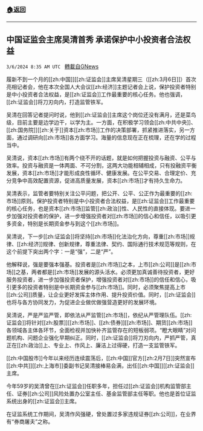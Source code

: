 ###  [:house:返回](README.md)
---


## 中国证监会主席吴清首秀 承诺保护中小投资者合法权益
`3/6/2024 8:35 AM UTC ` [轉載自GNews](https://gnews.org/articles/2369937)

履新不到一个月的[[zh:中国]][[zh:证监会]]主席吴清星期三（[[zh:3月6日]]）首次亮相记者会，他在本次全国人大会议[[zh:经济]]主题记者会上说，保护投资者特别是中小投资者合法权益，是[[zh:证监会]]工作最重要的核心任务。他也强调，[[zh:证监会]]将刀刃向内，打造监管铁军。

吴清在回答记者提问时说，他到[[zh:证监会]]主席这个岗位还没有满月，还是菜鸟级，目前主要是边学边干，以学为主。一方面，在积极学习领会[[zh:中共中央]]、[[zh:国务院]][[zh:关于]]资本[[zh:市场]]工作的决策部署，抓紧推进落实，另一方面，通过调研向[[zh:市场]]各方面学习。海量的信息现在正在梳理，还在学的过程当中。

吴清说，资本[[zh:市场]]有两个绕不开的话题，就是如何把握投资与融资、公平与效率。投资与融资是一体两面、不可分割，这两大功能相辅相成，只有投融资平衡发展，资本[[zh:市场]]才能形成良性循环、健康发展。在公平交易、合理定价、充分竞争中高效配置资源，促进高质量发展，资本[[zh:市场]]才有持久生命力。

吴清表示，监管者要特别关注公平问题，把公开、公平、公正作为最重要的[[zh:市场]]原则。保护投资者特别是中小投资者合法权益，是[[zh:证监会]]工作最重要的核心任务，也是资本[[zh:市场]]监管[[zh:政治]]性、人民性的直接体现。要进一步加强对投资者的保护，进一步增强投资者对[[zh:市场]]的信心和信任，以吸引更多资金，特别是长期资金参与到这个[[zh:市场]]。

吴清说，下一步[[zh:证监会]]将坚持[[zh:市场]]化法治化方向，尊重[[zh:市场]]规律、[[zh:经济]]规律、创新规律，尊重法律、契约、国际通行技术规范等规则，在这个前提下突出两个字：一是“强”，二是“严”。

他解释说，强是要强本强基。投资者是[[zh:市场]]之本，上市[[zh:公司]]是[[zh:市场]]之基，两者都是[[zh:市场]]发展的源头活水。必须更加真诚善待投资者，更好服务投资者，进一步加强投资者保护，增强投资者对[[zh:市场]]的信任和信心，吸引更多的投资者特别是中长期资金参与[[zh:市场]]。同时，必须聚焦提高上市[[zh:公司]]质量，让企业更好发挥主体作用、提升投资价值。同时，[[zh:证监会]]也将与各方协同发力，为促进企业做优做强营造更好的发展环境。

吴清说，严是严监严管，即依法从严监管[[zh:市场]]，依纪从严管理队伍。[[zh:证监会]]将针对[[zh:股票]][[zh:市场]]、[[zh:债券]][[zh:市场]]、期货[[zh:市场]]各领域各主体各环节，全面检视并加快补齐监管存在的短板弱项。“瞪大眼睛”对问题机构、问题企业强化早期纠正。同时，[[zh:证监会]]将刀刃向内，严抓严管，真正在[[zh:政治]]上、专业上、作风上、廉洁上过得硬，打造一支监管铁军。

[[zh:中国股市]]今年以来经历连续震荡后，[[zh:中国]]官方[[zh:2月7日]]突然宣布[[zh:中共]][[zh:上海市]]委副书记吴清接棒易会满，出任[[zh:中国]][[zh:证监会]]主席。

今年59岁的吴清曾在[[zh:证监会]]任职多年，担任过[[zh:证监会]]机构监管部主任、证券[[zh:公司]]风险处置办公室主任、基金监管部主任等职。他也是首位证监系统出身的[[zh:证监会]]主席。

在证监系统工作期间，吴清作风强硬，曾处置过多家违规证券[[zh:公司]]，在业界有“券商屠夫”之称。
